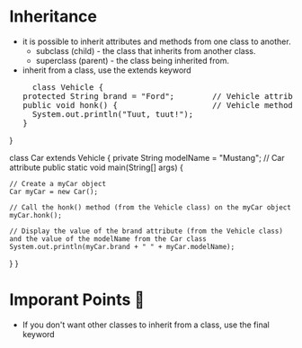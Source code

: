 # Inheritance
+ it is possible to inherit attributes and methods from one class to another.<br/>
   + subclass (child) - the class that inherits from another class.<br/>
   + superclass (parent) - the class being inherited from.<br/>
+ inherit from a class, use the extends keyword
  <pre>
    class Vehicle {
  protected String brand = "Ford";        // Vehicle attribute
  public void honk() {                    // Vehicle method
    System.out.println("Tuut, tuut!");
  }
}

class Car extends Vehicle {
  private String modelName = "Mustang";    // Car attribute
  public static void main(String[] args) {

    // Create a myCar object
    Car myCar = new Car();

    // Call the honk() method (from the Vehicle class) on the myCar object
    myCar.honk();

    // Display the value of the brand attribute (from the Vehicle class) and the value of the modelName from the Car class
    System.out.println(myCar.brand + " " + myCar.modelName);
  }
}
  </pre>
# Imporant Points 🛑
+ If you don't want other classes to inherit from a class, use the final keyword
